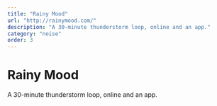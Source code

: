 ```yaml
---
title: "Rainy Mood"
url: "http://rainymood.com/"
description: "A 30-minute thunderstorm loop, online and an app."
category: "noise"
order: 3
---
```


# Rainy Mood

A 30-minute thunderstorm loop, online and an app.
